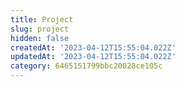 ```yaml
---
title: Project
slug: project
hidden: false
createdAt: '2023-04-12T15:55:04.022Z'
updatedAt: '2023-04-12T15:55:04.022Z'
category: 6465151799bbc20028ce105c
---
```

